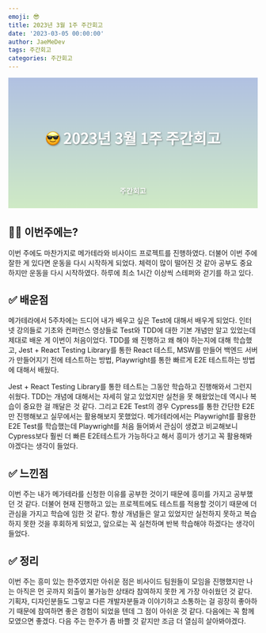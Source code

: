 ```yaml
---
emoji: 😎
title: 2023년 3월 1주 주간회고
date: '2023-03-05 00:00:00'
author: JaeMeDev
tags: 주간회고
categories: 주간회고
---
```


![thumbnail](img/thumbnail.png)

## 🤷‍♂️ 이번주에는?

이번 주에도 마찬가지로 메가테라와 비사이드 프로젝트를 진행하였다. 더불어 이번 주에 잘한 게 있다면 운동을 다시 시작하게 되었다. 체력이 많이 떨어진 것 같아 공부도 중요하지만 운동을 다시 시작하였다. 하루에 최소 1시간 이상씩 스테퍼와 걷기를 하고 있다.

## ✅ 배운점

메가테라에서 5주차에는 드디어 내가 배우고 싶은 Test에 대해서 배우게 되었다. 인터넷 강의들로 기초와 컨퍼런스 영상들로 Test와 TDD에 대한 기본 개념만 알고 있었는데 제대로 배운 게 이번이 처음이었다. TDD를 왜 진행하고 왜 해야 하는지에 대해 학습했고, Jest + React Testing Library를 통한 React 테스트, MSW를 만들어 백엔드 서버가 만들어지기 전에 테스트하는 방법, Playwright를 통한 빠르게 E2E 테스트하는 방법에 대해서 배웠다.

Jest + React Testing Library를 통한 테스트는 그동안 학습하고 진행해와서 그런지 쉬웠다. TDD는 개념에 대해서는 자세히 알고 있었지만 실천을 못 해왔었는데 역시나 복습이 중요한 걸 깨달은 것 같다. 그리고 E2E Test의 경우 Cypress를 통한 간단한 E2E만 진행해보고 실무에서는 활용해보지 못했었다. 메가테라에서는 Playwright를 활용한 E2E Test를 학습했는데 Playwright를 처음 들어봐서 관심이 생겼고 비교해보니 Cypress보다 훨씬 더 빠른 E2E테스트가 가능하다고 해서 흥미가 생기고 꼭 활용해봐야겠다는 생각이 들었다.

## ✅ 느낀점

이번 주는 내가 메가테라를 신청한 이유를 공부한 것이기 때문에 흥미를 가지고 공부했던 것 같다. 더불어 현재 진행하고 있는 프로젝트에도 테스트를 적용할 것이기 때문에 더 관심을 가지고 학습에 임한 것 같다. 항상 개념들은 알고 있었지만 실천하지 못하고 복습하지 못한 것을 후회하게 되었고, 앞으로는 꼭 실천하며 반복 학습해야 하겠다는 생각이 들었다.

## ✅ 정리

이번 주는 흥미 있는 한주였지만 아쉬운 점은 비사이드 팀원들이 모임을 진행했지만 나는 아직은 먼 곳까지 외출이 불가능한 상태라 참여하지 못한 게 가장 아쉬웠던 것 같다. 기획자, 디자인분들도 그렇고 다른 개발자분들과 이야기하고 소통하는 걸 굉장히 좋아하기 때문에 참여하면 좋은 경험이 되었을 텐데 그 점이 아쉬운 것 같다. 다음에는 꼭 함께 모였으면 좋겠다. 다음 주는 한주가 좀 바쁠 것 같지만 조금 더 열심히 살아봐야겠다.
